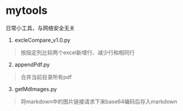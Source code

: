 # mytools
日常小工具，与网络安全无关
1. excleCompare_v1.0.py
> 按指定列比较两个excel新增行、减少行和相同行
2. appendPdf.py
> 合并当前目录所有pdf
3. getMdImages.py
> 将markdown中的图片链接请求下来base64编码后存入markdown
